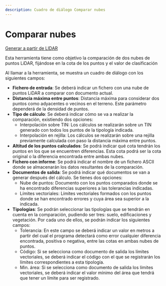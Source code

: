 ```yaml
---
description: Cuadro de diálogo Comparar nubes
---
```


# Comparar nubes

[Generar a partir de LIDAR](../../fichas-de-herramientas/ficha-de-herramientas-archivos-lidar/calcular-a-partir-de-lidar.md)

Esta herramienta tiene como objetivo la comparación de dos nubes de puntos LiDAR, fijándose en la cota de los puntos y el valor de clasificación

Al llamar a la herramienta, se muestra un cuadro de diálogo con los siguientes campos:

* **Fichero de entrada**: Se deberá indicar un fichero con una nube de puntos LiDAR a comparar con documento actual.
* **Distancia máxima entre puntos**: Distancia máxima para considerar dos puntos como adyacentes o vecinos en el terreno. Este parámetro dependerá de la densidad de puntos.
* **Tipo de cálculo**: Se deberá indicar cómo se va a realizar la comparación, existiendo dos opciones:
  * Interpolación sobre TIN: Los cálculos se realizarán sobre un TIN generado con todos los puntos de la tipología indicada.
  * Interpolación en rejilla: Los cálculos se realizarán sobre una rejilla previamente calculada con paso la distancia máxima entre puntos.
* **Altitud de los puntos calculados**: Se podrá indicar qué cota tendrán los puntos en los que se encuentren diferencias. Esta cota podrá ser la cota original o la diferencia encontrada entre ambas nubes.
* **Fichero con informe**: Se podrá indicar el nombre de un fichero ASCII donde se almacenarán los datos resultantes de la comparación.
* **Documentos de salida**: Se podrá indicar qué documentos se van a generar después del cálculo. Se tienes dos opciones:
  * Nube de puntos: Documento con los puntos comparados donde se ha encontrado diferencias superiores a las tolerancias indicadas.
  * Límites vectoriales: Límites vectoriales formados con los puntos donde se han encontrado errores y cuya área sea superior a la indicada.
* **Tipologías**: Se podrán seleccionar las tipologías que se tendrán en cuenta en la comparación, pudiendo ser tres: suelo, edificaciones y vegetación. Por cada uno de ellos, se podrán indicar los siguientes campos:
  * Tolerancia: En este campo se deberá indicar un valor en metros a partir del cual el programa detectará como error cualquier diferencia encontrada, positiva o negativa, entre las cotas en ambas nubes de puntos.
  * Código: Si se selecciona como documento de salida los límites vectoriales, se deberá indicar el código con el que se registrarán los límites correspondientes a esta tipología.
  * Min. área: Si se selecciona como documento de salida los límites vectoriales, se deberá indicar el valor mínimo del área que tendrá que tener un límite para ser registrado.

